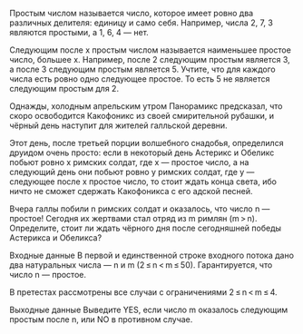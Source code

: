 Простым числом называется число, которое имеет ровно два различных делителя: единицу и само себя. Например, числа 2, 7, 3 являются простыми, а 1, 6, 4 — нет.

Следующим после x простым числом называется наименьшее простое число, большее x. Например, после 2 следующим простым является 3, а после 3 следующим простым является 5. Учтите, что для каждого числа есть ровно одно следующее простое. То есть 5 не является следующим простым для 2.

Однажды, холодным апрельским утром Панорамикс предсказал, что скоро освободится Какофоникс из своей смирительной рубашки, и чёрный день наступит для жителей галльской деревни.

Этот день, после третьей порции волшебного снадобья, определился друидом очень просто: если в некоторый день Астерикс и Обеликс побьют ровно x римских солдат, где x — простое число, а на следующий день они побьют ровно y римских солдат, где y — следующее после x простое число, то стоит ждать конца света, ибо ничто не сможет сдержать Какофоникса с его адской песней.

Вчера галлы побили n римских солдат и оказалось, что число n — простое! Сегодня их жертвами стал отряд из m римлян (m > n). Определите, стоит ли ждать чёрного дня после сегодняшней победы Астерикса и Обеликса?

Входные данные
В первой и единственной строке входного потока дано два натуральных числа — n и m (2 ≤ n < m ≤ 50). Гарантируется, что число n — простое.

В претестах рассмотрены все случаи с ограничениями 2 ≤ n < m ≤ 4.

Выходные данные
Выведите YES, если число m оказалось следующим простым после n, или NO в противном случае.